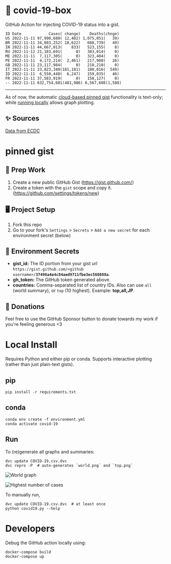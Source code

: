 # 🏥 covid-19-box

GitHub Action for injecting COVID-19 status into a gist.

```
ID Date            Cases( change)    Deaths(chnge)
US 2022-11-11 97,990,680( 12,402) 1,075,051(   39)
BR 2022-11-11 34,803,252( 18,622)   688,739(   49)
IN 2022-11-11 44,667,013(    833)   523,155(    8)
RU 2022-11-12 21,183,691(      0)   383,014(    0)
ME 2022-11-11  7,117,305(      0)   323,404(    0)
PE 2022-11-11  4,172,214(  2,461)   217,908(   26)
GB 2022-11-11 23,117,984(      0)   210,218(    0)
IT 2022-11-11 23,823,340(181,181)   180,016(  549)
ID 2022-11-11  6,550,448(  6,247)   159,035(   46)
FR 2022-11-11 37,583,919(      0)   158,127(    0)
-- 2022-11-11 632,754,681(481,986) 6,567,608(1,588)
```

---

As of now, the automatic [cloud-based pinned gist](#pinned-gist) functionality is text-only;
while [running locally](#local-install) allows graph plotting.

## ✨ Sources

[Data from ECDC](https://www.ecdc.europa.eu/en/publications-data/download-todays-data-geographic-distribution-covid-19-cases-worldwide)

# pinned gist

## 🎒 Prep Work
1. Create a new public GitHub Gist (https://gist.github.com/)
1. Create a token with the `gist` scope and copy it. (https://github.com/settings/tokens/new)

## 🖥 Project Setup
1. Fork this repo
1. Go to your fork's `Settings` > `Secrets` > `Add a new secret` for each environment secret (below)

## 🤫 Environment Secrets
- **gist_id:** The ID portion from your gist url `https://gist.github.com/<github username>/`**`37496a4e4c84aed9711fbe3ec560888a`**.
- **gh_token:** The GitHub token generated above.
- **countries:** Comma-separated list of country IDs. Also can use `all` (world summary), or `top` (10 highest). Example: **top,all,JP**.

## 💸 Donations

Feel free to use the GitHub Sponsor button to donate towards my work if you're feeling generous <3

# Local Install

Requires Python and either pip or conda. Supports interactive plotting (rather than just plain-text gists).

## pip

```
pip install -r requirements.txt
```

## conda

```
conda env create -f environment.yml
conda activate covid-19
```

## Run

To (re)generate all graphs and summaries:

```
dvc update COVID-19.csv.dvc
dvc repro -P  # auto-generates `world.png` and `top.png`
```

![World graph](world.png)

![Highest number of cases](top.png)

To manually run,

```
dvc update COVID-19.csv.dvc  # at least once
python covid19.py --help
```

# Developers

Debug the GitHub action locally using:

```
docker-compose build
docker-compose up
```

